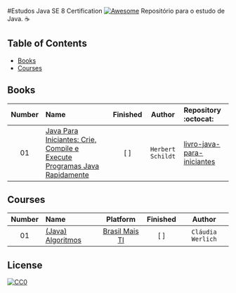 #Estudos Java SE 8 Certification [![Awesome](https://cdn.rawgit.com/sindresorhus/awesome/d7305f38d29fed78fa85652e3a63e154dd8e8829/media/badge.svg)](https://github.com/sindresorhus/awesome)
Repositório para o estudo de Java. :coffee:

## Table of Contents

<!-- toc -->
  * [Books](#books)
  * [Courses](#courses)

<!-- toc stop -->

## Books
| Number | Name | Finished | Author | Repository :octocat: |
| :---: | :--- | :---: | :---: | :--- |
| 01 | [Java Para Iniciantes: Crie, Compile e Execute Programas Java Rapidamente](http://loja.grupoa.com.br/livros/programacao/java-para-iniciantes/9788582603369) | [  ] | `Herbert Schildt` | [livro-java-para-iniciantes](https://github.com/pliniopereira/livro-java-para-iniciantes) |

## Courses
| Number | Name | Platform | Finished | Author |
| :---: | :--- | :---: | :---: | :---: |
| 01 | [(Java) Algoritmos](http://www.brasilmaisti.com.br/index.php/pt-br/cursos-online/dashboard-cursos/12-java-algoritmos)|[Brasil Mais TI](http://www.brasilmaisti.com.br/index.php/pt-br/)| [  ] |`Cláudia Werlich`| [cursos-java-brasilmaisti/Algoritmos](https://github.com/pliniopereira/cursos-java-brasilmaisti/tree/master/Algoritmos) 


## License

[![CC0](http://mirrors.creativecommons.org/presskit/buttons/88x31/svg/cc-zero.svg)](https://creativecommons.org/publicdomain/zero/1.0/)
